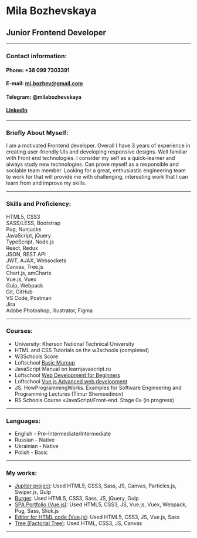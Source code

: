 # Mila Bozhevskaya  
## Junior Frontend Developer
**********************
### **Contact information:**  
#### **Phone:** +38 099 7303391  
#### **E-mail:** mi.bozhev@gmail.com  
#### **Telegram:** @milabozhevskaya  
#### [LinkedIn](https://www.linkedin.com/in/mila-bozhevskaya-63a27919a/)  
**********************  
### **Briefly About Myself:**  
I am a motivated Frontend developer. Overall I have 3 years of experience in creating user-friendly UIs and developing responsive designs. Well familiar with Front end technologies. I consider my self as a quick-learner and always study new technologies. Can prove myself as a responsible and sociable team member. Looking for a great, enthusiastic engineering team to work for that will provide me with challenging, interesting work that I can learn from and improve my skills.  
**********************  
### **Skills and Proficiency:**  
HTML5, CSS3  
SASS/LESS, Bootstrap  
Pug, Nunjucks  
JavaScript, jQuery  
TypeScript, Node.js  
React, Redux  
JSON, REST API  
JWT, AJAX, Websockets  
Canvas, Tree.js  
Chart.js, amCharts  
Vue.js, Vuex  
Gulp, Webpack  
Git, GitHub  
VS Code, Postman  
Jira  
Adobe Photoshop, Illustrator, Figma  
**********************    
### **Courses:**  
+ University: Kherson National Technical University  
+ HTML and CSS Tutorials on the w3schools (completed)  
+ W3Schools Score  
+ Loftschool [Basic Murcup](https://loftschool.com/diploma/IM1564666083/en/pdf)  
+ JavaScript Manual on learnjavascript.ru  
+ Loftschool [Web Development for Beginners](https://loftschool.com/diploma/PM1570104832/en/pdf)  
+ Loftschool [Vue.js Advanced web development](https://loftschool.com/diploma/RY1573803341/en/pdf)  
+ JS. HowProgrammingWorks. Examples for Software Engineering and Programming Lectures (Timur Shemsedinov)  
+ RS Schools Course «JavaScript/Front-end. Stage 0» (in progress)  
**********************  
### **Languages:**  
+ English - Pre-Intermediate/Intermediate   
+ Russian - Native  
+ Ukrainian - Native  
+ Polish - Basic  
**********************  
### **My works:**  
+ [Jupiter project](https://jupiter.mila-projects.com): Used HTML5, CSS3, Sass, JS, Canvas, Particles.js, Swiper.js, Gulp   
+ [Burger](https://burger.mila-projects.com): Used HTML5, CSS3, Sass, JS, jQuery, Gulp   
+ [SPA Portfolio (Vue.js)](https://github.com/bo-mila/projloft): Used HTML5, CSS3, JS, Vue.js, Vuex, Webpack, Pug, Sass, Slick.js  
+ [Editor for HTML code (Vue.js)](https://editorhtml.mila-projects.com): Used HTML5, CSS3, JS, Vue.js, Sass  
+ [Tree (Factorial Tree)](https://github.com/bo-mila/tree): Used HTML, CSS3, JS, Canvas  
**********************  
